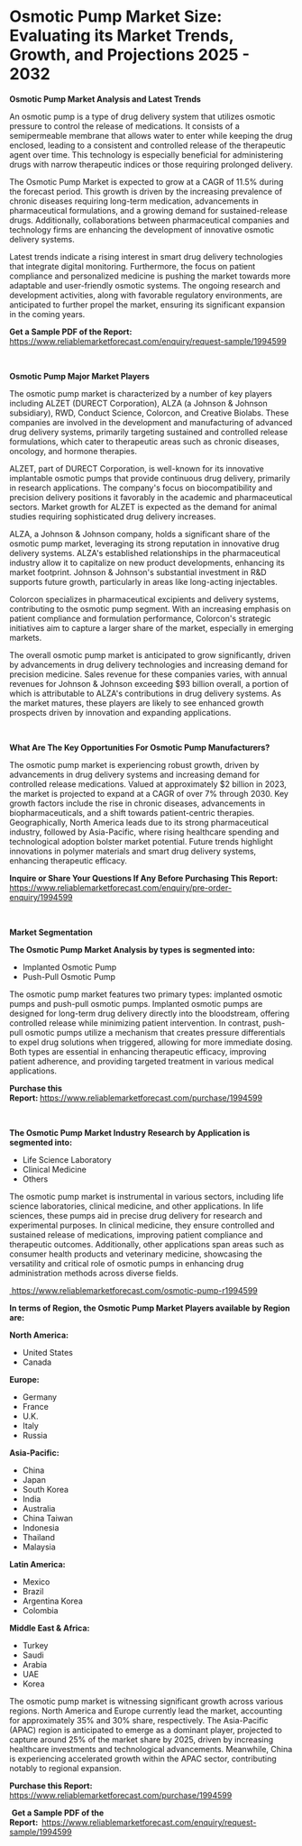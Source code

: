 <p><h1>Osmotic Pump Market Size: Evaluating its Market Trends, Growth, and Projections 2025 - 2032</h1></p><p><strong>Osmotic Pump Market Analysis and Latest Trends</strong></p>
<p><p>An osmotic pump is a type of drug delivery system that utilizes osmotic pressure to control the release of medications. It consists of a semipermeable membrane that allows water to enter while keeping the drug enclosed, leading to a consistent and controlled release of the therapeutic agent over time. This technology is especially beneficial for administering drugs with narrow therapeutic indices or those requiring prolonged delivery.</p><p>The Osmotic Pump Market is expected to grow at a CAGR of 11.5% during the forecast period. This growth is driven by the increasing prevalence of chronic diseases requiring long-term medication, advancements in pharmaceutical formulations, and a growing demand for sustained-release drugs. Additionally, collaborations between pharmaceutical companies and technology firms are enhancing the development of innovative osmotic delivery systems.</p><p>Latest trends indicate a rising interest in smart drug delivery technologies that integrate digital monitoring. Furthermore, the focus on patient compliance and personalized medicine is pushing the market towards more adaptable and user-friendly osmotic systems. The ongoing research and development activities, along with favorable regulatory environments, are anticipated to further propel the market, ensuring its significant expansion in the coming years.</p></p>
<p><strong>Get a Sample PDF of the Report:&nbsp;</strong> <a href="https://www.reliablemarketforecast.com/enquiry/request-sample/1994599?utm_campaign=2452&utm_medium=2&utm_source=Github&utm_content=ia&utm_term=13042025&utm_id=osmotic-pump">https://www.reliablemarketforecast.com/enquiry/request-sample/1994599</a></p>
<p>&nbsp;</p>
<p><strong>Osmotic Pump Major Market Players</strong></p>
<p><p>The osmotic pump market is characterized by a number of key players including ALZET (DURECT Corporation), ALZA (a Johnson & Johnson subsidiary), RWD, Conduct Science, Colorcon, and Creative Biolabs. These companies are involved in the development and manufacturing of advanced drug delivery systems, primarily targeting sustained and controlled release formulations, which cater to therapeutic areas such as chronic diseases, oncology, and hormone therapies.</p><p>ALZET, part of DURECT Corporation, is well-known for its innovative implantable osmotic pumps that provide continuous drug delivery, primarily in research applications. The company's focus on biocompatibility and precision delivery positions it favorably in the academic and pharmaceutical sectors. Market growth for ALZET is expected as the demand for animal studies requiring sophisticated drug delivery increases.</p><p>ALZA, a Johnson & Johnson company, holds a significant share of the osmotic pump market, leveraging its strong reputation in innovative drug delivery systems. ALZA's established relationships in the pharmaceutical industry allow it to capitalize on new product developments, enhancing its market footprint. Johnson & Johnson's substantial investment in R&D supports future growth, particularly in areas like long-acting injectables.</p><p>Colorcon specializes in pharmaceutical excipients and delivery systems, contributing to the osmotic pump segment. With an increasing emphasis on patient compliance and formulation performance, Colorcon's strategic initiatives aim to capture a larger share of the market, especially in emerging markets.</p><p>The overall osmotic pump market is anticipated to grow significantly, driven by advancements in drug delivery technologies and increasing demand for precision medicine. Sales revenue for these companies varies, with annual revenues for Johnson & Johnson exceeding $93 billion overall, a portion of which is attributable to ALZA's contributions in drug delivery systems. As the market matures, these players are likely to see enhanced growth prospects driven by innovation and expanding applications.</p></p>
<p>&nbsp;</p>
<p><strong>What Are The Key Opportunities For Osmotic Pump Manufacturers?</strong></p>
<p><p>The osmotic pump market is experiencing robust growth, driven by advancements in drug delivery systems and increasing demand for controlled release medications. Valued at approximately $2 billion in 2023, the market is projected to expand at a CAGR of over 7% through 2030. Key growth factors include the rise in chronic diseases, advancements in biopharmaceuticals, and a shift towards patient-centric therapies. Geographically, North America leads due to its strong pharmaceutical industry, followed by Asia-Pacific, where rising healthcare spending and technological adoption bolster market potential. Future trends highlight innovations in polymer materials and smart drug delivery systems, enhancing therapeutic efficacy.</p></p>
<p><strong>Inquire or Share Your Questions If Any Before Purchasing This Report:</strong> <a href="https://www.reliablemarketforecast.com/enquiry/pre-order-enquiry/1994599?utm_campaign=2452&utm_medium=2&utm_source=Github&utm_content=ia&utm_term=13042025&utm_id=osmotic-pump">https://www.reliablemarketforecast.com/enquiry/pre-order-enquiry/1994599</a></p>
<p>&nbsp;</p>
<p><strong>Market Segmentation</strong></p>
<p><strong>The Osmotic Pump Market Analysis by types is segmented into:</strong></p>
<p><ul><li>Implanted Osmotic Pump</li><li>Push-Pull Osmotic Pump</li></ul></p>
<p><p>The osmotic pump market features two primary types: implanted osmotic pumps and push-pull osmotic pumps. Implanted osmotic pumps are designed for long-term drug delivery directly into the bloodstream, offering controlled release while minimizing patient intervention. In contrast, push-pull osmotic pumps utilize a mechanism that creates pressure differentials to expel drug solutions when triggered, allowing for more immediate dosing. Both types are essential in enhancing therapeutic efficacy, improving patient adherence, and providing targeted treatment in various medical applications.</p></p>
<p><strong>Purchase this Report:&nbsp;</strong><a href="https://www.reliablemarketforecast.com/purchase/1994599?utm_campaign=2452&utm_medium=2&utm_source=Github&utm_content=ia&utm_term=13042025&utm_id=osmotic-pump">https://www.reliablemarketforecast.com/purchase/1994599</a></p>
<p>&nbsp;</p>
<p><strong>The Osmotic Pump Market Industry Research by Application is segmented into:</strong></p>
<p><ul><li>Life Science Laboratory</li><li>Clinical Medicine</li><li>Others</li></ul></p>
<p><p>The osmotic pump market is instrumental in various sectors, including life science laboratories, clinical medicine, and other applications. In life sciences, these pumps aid in precise drug delivery for research and experimental purposes. In clinical medicine, they ensure controlled and sustained release of medications, improving patient compliance and therapeutic outcomes. Additionally, other applications span areas such as consumer health products and veterinary medicine, showcasing the versatility and critical role of osmotic pumps in enhancing drug administration methods across diverse fields.</p></p>
<p><a href="https://www.reliablemarketforecast.com/osmotic-pump-r1994599?utm_campaign=2452&utm_medium=2&utm_source=Github&utm_content=ia&utm_term=13042025&utm_id=osmotic-pump">&nbsp;https://www.reliablemarketforecast.com/osmotic-pump-r1994599</a></p>
<p><strong>In terms of Region, the Osmotic Pump Market Players available by Region are:</strong></p>
<p>
    <p> <strong> North America: </strong>
        <ul>
            <li>United States</li>
            <li>Canada</li>
        </ul>
        </p> 
    <p> <strong> Europe: </strong>
        <ul>
            <li>Germany</li>
            <li>France</li>
            <li>U.K.</li>
            <li>Italy</li>
            <li>Russia</li>
        </ul>
        </p> 
    <p> <strong> Asia-Pacific: </strong>
        <ul>
            <li>China</li>
            <li>Japan</li>
            <li>South Korea</li>
            <li>India</li>
            <li>Australia</li>
            <li>China Taiwan</li>
            <li>Indonesia</li>
            <li>Thailand</li>
            <li>Malaysia</li>
        </ul>
        </p> 
    <p> <strong> Latin America: </strong>
        <ul>
            <li>Mexico</li>
            <li>Brazil</li>
            <li>Argentina Korea</li>
            <li>Colombia</li>
        </ul>
        </p> 
    <p> <strong> Middle East & Africa: </strong>
        <ul>
            <li>Turkey</li>
            <li>Saudi</li>
            <li>Arabia</li>
            <li>UAE</li>
            <li>Korea</li>
        </ul>
    </p>
    </p>
<p><p>The osmotic pump market is witnessing significant growth across various regions. North America and Europe currently lead the market, accounting for approximately 35% and 30% share, respectively. The Asia-Pacific (APAC) region is anticipated to emerge as a dominant player, projected to capture around 25% of the market share by 2025, driven by increasing healthcare investments and technological advancements. Meanwhile, China is experiencing accelerated growth within the APAC sector, contributing notably to regional expansion.</p></p>
<p><strong>Purchase this Report: </strong><a href="https://www.reliablemarketforecast.com/purchase/1994599?utm_campaign=2452&utm_medium=2&utm_source=Github&utm_content=ia&utm_term=13042025&utm_id=osmotic-pump">https://www.reliablemarketforecast.com/purchase/1994599</a></p>
<p>&nbsp;<strong>Get a Sample PDF of the Report:&nbsp;&nbsp;</strong><a href="https://www.reliablemarketforecast.com/enquiry/request-sample/1994599?utm_campaign=2452&utm_medium=2&utm_source=Github&utm_content=ia&utm_term=13042025&utm_id=osmotic-pump">https://www.reliablemarketforecast.com/enquiry/request-sample/1994599</a></p>
<p><strong></strong></p>
<p><p></p><p></p><p></p></p>